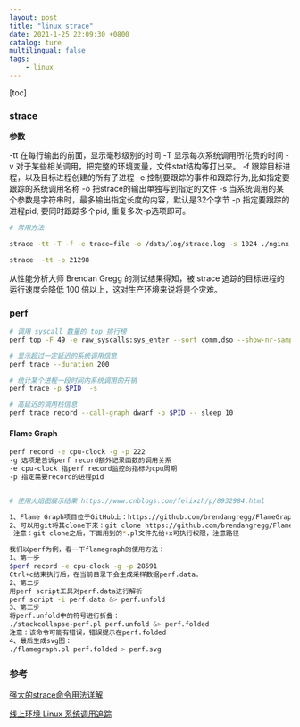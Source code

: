 ```yaml
---
layout: post
title: "linux strace"
date: 2021-1-25 22:09:30 +0800
catalog: ture
multilingual: false
tags:
    - linux
---
```


[toc]

### strace

**参数**

-tt 在每行输出的前面，显示毫秒级别的时间
-T 显示每次系统调用所花费的时间
-v 对于某些相关调用，把完整的环境变量，文件stat结构等打出来。
-f 跟踪目标进程，以及目标进程创建的所有子进程
-e 控制要跟踪的事件和跟踪行为,比如指定要跟踪的系统调用名称
-o 把strace的输出单独写到指定的文件
-s 当系统调用的某个参数是字符串时，最多输出指定长度的内容，默认是32个字节
-p 指定要跟踪的进程pid, 要同时跟踪多个pid, 重复多次-p选项即可。

```bash
# 常用方法

strace -tt -T -f -e trace=file -o /data/log/strace.log -s 1024 ./nginx

strace  -tt -p 21298
```

从性能分析大师 Brendan Gregg 的测试结果得知，被 strace 追踪的目标进程的运行速度会降低 100 倍以上，这对生产环境来说将是个灾难。

### perf

```bash
# 调用 syscall 数量的 top 排行榜
perf top -F 49 -e raw_syscalls:sys_enter --sort comm,dso --show-nr-samples

# 显示超过一定延迟的系统调用信息
perf trace --duration 200

# 统计某个进程一段时间内系统调用的开销
perf trace -p $PID  -s

# 高延迟的调用栈信息
perf trace record --call-graph dwarf -p $PID -- sleep 10
```

#### Flame Graph

```bash
perf record -e cpu-clock -g -p 222
-g 选项是告诉perf record额外记录函数的调用关系
-e cpu-clock 指perf record监控的指标为cpu周期
-p 指定需要record的进程pid


# 使用火焰图展示结果 https://www.cnblogs.com/felixzh/p/8932984.html

1、Flame Graph项目位于GitHub上：https://github.com/brendangregg/FlameGraph
2、可以用git将其clone下来：git clone https://github.com/brendangregg/FlameGraph.git
 注意：git clone之后，下面用到的*.pl文件先给+x可执行权限，注意路径

我们以perf为例，看一下flamegraph的使用方法：
1、第一步
$perf record -e cpu-clock -g -p 28591
Ctrl+c结束执行后，在当前目录下会生成采样数据perf.data.
2、第二步
用perf script工具对perf.data进行解析
perf script -i perf.data &> perf.unfold
3、第三步
将perf.unfold中的符号进行折叠：
./stackcollapse-perf.pl perf.unfold &> perf.folded
注意：该命令可能有错误，错误提示在perf.folded
4、最后生成svg图：
./flamegraph.pl perf.folded > perf.svg
```

### 参考

[强大的strace命令用法详解](https://www.linuxidc.com/Linux/2018-01/150654.htm)

[线上环境 Linux 系统调用追踪](https://mp.weixin.qq.com/s/8W0u1fL9zpXVg8Km1JRNUg)
